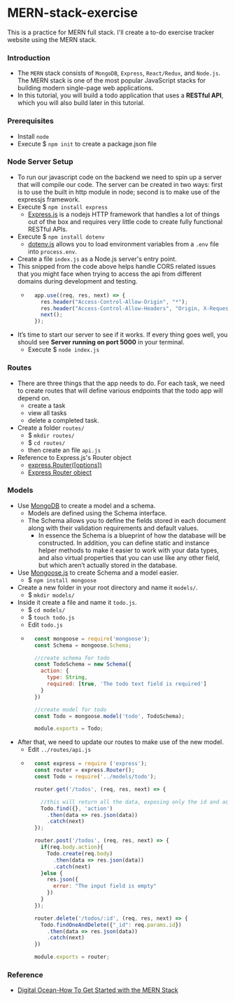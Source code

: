 # MERN-stack-exercise
This is a practice for MERN full stack. I'll create a to-do exercise tracker website using the MERN stack.


### Introduction
- The `MERN` stack consists of `MongoDB`, `Express`, `React/Redux`, and `Node.js`. The MERN stack is one of the most popular JavaScript stacks for building modern single-page web applications.
- In this tutorial, you will build a todo application that uses a **RESTful API**, which you will also build later in this tutorial.


### Prerequisites
- Install `node`
- Execute $ `npm init` to create a package.json file


### Node Server Setup
- To run our javascript code on the backend we need to spin up a server that will compile our code. The server can be created in two ways: first is to use the built in http module in node; second is to make use of the expressjs framework.
- Execute $ `npm install express`
  + [Express.js](https://expressjs.com/) is a nodejs HTTP framework that handles a lot of things out of the box and requires very little code to create fully functional RESTful APIs.
- Execute $ `npm install dotenv`
  + [dotenv.js](https://www.npmjs.com/package/dotenv) allows you to load environment variables from a `.env` file into `process.env`.
- Create a file `index.js` as a Node.js server's entry point.
- This snipped from the code above helps handle CORS related issues that you might face when trying to access the api from different domains during development and testing.
  + ```javascript 
      app.use((req, res, next) => {
        res.header("Access-Control-Allow-Origin", "*");
        res.header("Access-Control-Allow-Headers", "Origin, X-Requested-With, Content-Type, Accept");
        next();
      });
    ```
- It’s time to start our server to see if it works. If every thing goes well, you should see **Server running on port 5000** in your terminal.
  + Execute $ `node index.js`


### Routes
- There are three things that the app needs to do. For each task, we need to create routes that will define various endpoints that the todo app will depend on.
  + create a task
  + view all tasks
  + delete a completed task.
- Create a folder `routes/`
  + $ `mkdir routes/`
  + $ `cd routes/`
  + then create an file `api.js`
- Reference to Express.js's Router object
  + [express.Router([options])](https://expressjs.com/en/5x/api.html#express.router)
  + [Express Router object](https://expressjs.com/en/5x/api.html#router)


### Models
- Use [MongoDB](https://www.mongodb.com/) to create a model and a schema.
  + Models are defined using the Schema interface.
  + The Schema allows you to define the fields stored in each document along with their validation requirements and default values.
    + In essence the Schema is a blueprint of how the database will be constructed. In addition, you can define static and instance helper methods to make it easier to work with your data types, and also virtual properties that you can use like any other field, but which aren’t actually stored in the database.
- Use [Mongoose.js](https://mongoosejs.com/) to create Schema and a model easier.
  + $ `npm install mongoose`
- Create a new folder in your root directory and name it `models/`.
  + $ `mkdir models/`
- Inside it create a file and name it `todo.js`.
  + $ `cd models/`
  + $ `touch todo.js`
  + Edit `todo.js`
  + ```javascript
      const mongoose = require('mongoose');
      const Schema = mongoose.Schema;

      //create schema for todo
      const TodoSchema = new Schema({
        action: {
          type: String,
          required: [true, 'The todo text field is required']
        }
      })

      //create model for todo
      const Todo = mongoose.model('todo', TodoSchema);

      module.exports = Todo;
    ```
- After that, we need to update our routes to make use of the new model.
  + Edit `../routes/api.js`
  + ```javascript
      const express = require ('express');
      const router = express.Router();
      const Todo = require('../models/todo');

      router.get('/todos', (req, res, next) => {

        //this will return all the data, exposing only the id and action field to the client
        Todo.find({}, 'action')
          .then(data => res.json(data))
          .catch(next)
      });

      router.post('/todos', (req, res, next) => {
        if(req.body.action){
          Todo.create(req.body)
            .then(data => res.json(data))
            .catch(next)
        }else {
          res.json({
            error: "The input field is empty"
          })
        }
      });

      router.delete('/todos/:id', (req, res, next) => {
        Todo.findOneAndDelete({"_id": req.params.id})
          .then(data => res.json(data))
          .catch(next)
      })

      module.exports = router;
    ```


### Reference
- [Digital Ocean-How To Get Started with the MERN Stack](https://www.digitalocean.com/community/tutorials/getting-started-with-the-mern-stack)